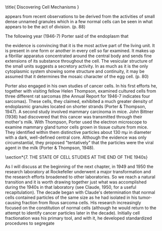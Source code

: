 \title{
Discovering Cell Mechanisms
}

appears from recent observations to be derived from the activities of small dense unnamed granules which in a few normal cells can be seen in what appears to be the act of division. (p. 88)

The following year (1946-7) Porter said of the endoplasm that

the evidence is convincing that it is the most active part of the living unit. It is present in one form or another in every cell so far examined. It makes up a fibrillar apparatus concentrated around the central body and sends fine extensions of its substance throughout the cell. The vesicular structure of the small units suggests a secretory activity. In as much as it is the only cytoplasmic system showing some structure and continuity, it may be assumed that it determines the mosaic character of the egg cell. (p. 80)

Porter also engaged in his own studies of cancer cells. In his first efforts he, together with visiting fellow Helen Thompson, examined cultured cells from three different rat sarcomas (the Annual Report for 1946-7 indicates four sarcomas). These cells, they claimed, exhibited a much greater density of endoplasmic granules located on shorter strands (Porter \& Thompson, 1947). A second study involved mammary carcinoma in mice. John Bittner (1936) had discovered that this cancer was transmitted through their mother's milk. With Thompson, Porter used the electron microscope to examine mammary gland tumor cells grown in tissue culture from mice. They identified within them distinctive particles about $130 \mathrm{~m} \mu$ in diameter with a dark, well-defined central core. Although the evidence was only circumstantial, they proposed "tentatively" that the particles were the viral agent in the milk (Porter \& Thompson, 1948).

\section*{7. THE STATE OF CELL STUDIES AT THE END OF THE 1940s}

As I will discuss at the beginning of the next chapter, in 1949 and 1950 the research laboratory at Rockefeller underwent a major transformation and the research efforts broadened to other laboratories. So we reach a natural transition and it is worth drawing together just what was accomplished during the 1940s in that laboratory (see Claude, 1950, for a useful recapitulation). The decade began with Claude's determination that normal cells contained particles of the same size as he had isolated in his tumor-causing fraction from Rous sarcoma cells. His research increasingly focused on the constitution of normal cells (although he would return to the attempt to identify cancer particles later in the decade). Initially cell fractionation was his primary tool, and with it, he developed standardized procedures to segregate